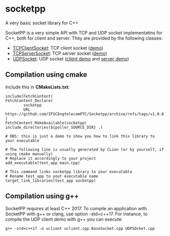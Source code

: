# socketpp
A very basic socket library for C++

SocketPP is a very simple API with TCP and UDP socket implementatins for C++, both for client and server. They are provided by the following classes:
* [TCPClientSocket](TCPBaseSocket.h#L39): TCP client socket ([demo](demos/client.cpp))
* [TCPServerSocket](TCPBaseSocket.h#L73): TCP server socket ([demo](demos/server.cpp))
* [UDPSocket](UDPSocket.h#L22): UDP socket ([client demo](demos/uclient.cpp) and [server demo](demos/userver.cpp))

## Compilation using cmake

Include this in __CMakeLists.txt__:

```
include(FetchContent)
FetchContent_Declare(
        socketpp
        URL https://github.com/IFSCEngtelecomPTC/Socketpp/archive/refs/tags/v1.0.0.tar.gz
)
FetchContent_MakeAvailable(socketpp)
include_directories(${poller_SOURCE_DIR} .)

# OBS: this is just a demo to show you how to link this library to your executable

# The following line is usually generated by CLion (or by yourself, if using cmake manually)
# Replace it accordingly to your project
add_executable(test_app main.cpp)

# This command links socketpp library to your executable
# Rename test_app to yout executable name
target_link_libraries(test_app socketpp)
```

## Compilation using g++ 
SocketPP requires at least C++ 2017. To compile an application with SocketPP with g++ or clang, use option -std=c++17. For instance, to compile the UDP client demo with g++ you can execute:

```
g++ -std=c++17 -o uclient uclient.cpp BaseSocket.cpp UDPSOcket.cpp
```
